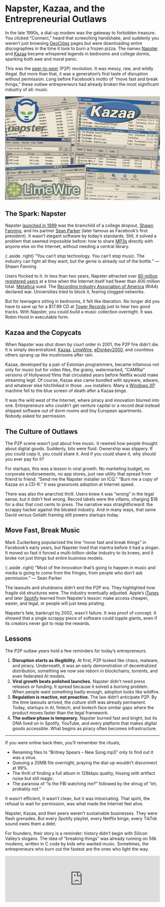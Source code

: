 # Napster, Kazaa, and the Entrepreneurial Outlaws

In the late 1990s, a dial-up modem was the gateway to forbidden treasure. You clicked “Connect,” heard that screeching handshake, and suddenly you weren’t just browsing [GeoCities](https://en.wikipedia.org/wiki/GeoCities) pages but were downloading entire discographies in the time it took to burn a frozen pizza. The names [Napster](https://en.wikipedia.org/wiki/Napster) and [Kazaa](https://en.wikipedia.org/wiki/Kazaa) became whispered legends in bedrooms and college dorms, sparking both awe and moral panic.  

This was the [peer-to-peer](https://en.wikipedia.org/wiki/Peer-to-peer) (P2P) revolution. It was messy, raw, and wildly illegal. But more than that, it was a generation’s first taste of disruption without permission. Long before Facebook’s motto of “move fast and break things,” these outlaw entrepreneurs had already broken the most significant industry of all: music.

<img class="large" src="/static/2025/internet-p2p-90s.webp" alt="Napster, Kazaa, and the Entrepreneurial Outlaws" loading="lazy">

## The Spark: Napster

Napster [launched in 1999](https://en.wikipedia.org/wiki/Napster) was the brainchild of a college dropout, [Shawn Fanning](https://en.wikipedia.org/wiki/Shawn_Fanning), and his partner [Sean Parker](https://en.wikipedia.org/wiki/Sean_Parker) (later famous as Facebook’s first president). It wasn’t elegant software by today’s standards. Still, it solved a problem that seemed impossible before: how to share [MP3s](https://en.wikipedia.org/wiki/MP3) directly with anyone else on the Internet, without needing a central library.

{:.aside .right}
“You can’t stop technology. You can’t stop music. The industry can fight all they want, but the genie is already out of the bottle.” — Shawn Fanning

Users flocked to it. In less than two years, Napster attracted over [80 million registered users](https://en.wikipedia.org/wiki/Napster#Growth) at a time when the Internet itself had fewer than 400 million total. [Metallica](https://en.wikipedia.org/wiki/Metallica) sued. The [Recording Industry Association of America](https://en.wikipedia.org/wiki/Recording_Industry_Association_of_America) (RIAA) declared war. Universities tried to block it, fearing clogged networks.  

But for teenagers sitting in bedrooms, it felt like liberation. No longer did you have to save up for a $17.99 CD at [Tower Records](https://en.wikipedia.org/wiki/Tower_Records) just to hear two good tracks. With Napster, you could build a music collection overnight. It was Robin Hood in executable form.

## Kazaa and the Copycats

When Napster was shut down by court order in 2001, the P2P fire didn’t die. It is simply decentralized. [Kazaa](https://en.wikipedia.org/wiki/Kazaa), [LimeWire](https://en.wikipedia.org/wiki/LimeWire), [eDonkey2000](https://en.wikipedia.org/wiki/EDonkey2000), and countless others sprang up like mushrooms after rain.  

Kazaa, developed by a pair of Estonian programmers, became infamous not only for music but for video files, the grainy, watermarked, “CAMRip” versions of Hollywood films that circulated years before Netflix would make streaming legit. Of course, Kazaa also came bundled with spyware, adware, and whatever else hitchhiked in those `.exe` installers. Many a [Windows XP](https://en.wikipedia.org/wiki/Windows_XP) machine fell to the blue screen of death after a Kazaa binge.  

It was the wild west of the Internet, where piracy and innovation blurred into one. Entrepreneurs who couldn’t get venture capital or a record deal instead shipped software out of dorm rooms and tiny European apartments. Nobody asked for permission.

## The Culture of Outlaws

The P2P scene wasn’t just about free music. It rewired how people thought about digital goods. Suddenly, bits were fluid. Ownership was slippery. If you could copy it, you could share it. And if you could share it, why should you ever pay for it?  

For startups, this was a lesson in viral growth. No marketing budget, no corporate endorsements, no app stores, just raw utility that spread from friend to friend. “Send me the Napster installer on ICQ.” “Burn me a copy of Kazaa on a CD-R.” It was grassroots adoption at Internet speed.  

There was also the anarchist thrill. Users knew it was “wrong” in the legal sense, but it didn’t feel wrong. Record labels were the villains, charging $18 for a disc that cost cents to press. The narrative was straightforward: the scrappy hacker against the bloated industry. And in many ways, that same David versus Goliath framing still powers startups today.

## Move Fast, Break Music

Mark Zuckerberg popularized the line “move fast and break things” in Facebook’s early years, but Napster lived that mantra before it had a slogan. It moved so fast it forced a multi-billion-dollar industry to its knees, and it broke not just things but entire business models.

{:.aside .right}
“Most of the innovation that’s going to happen in music and media is going to come from the fringes, from people who don’t ask permission.” — Sean Parker 

The lawsuits and shutdowns didn’t end the P2P era. They highlighted how fragile old structures were. The industry eventually adjusted. Apple’s [iTunes](https://en.wikipedia.org/wiki/ITunes) and later [Spotify](https://en.wikipedia.org/wiki/Spotify) learned from Napster’s lesson: make access cheaper, easier, and legal, or people will just keep pirating.  

Napster’s fate, bankrupt by 2002, wasn’t failure. It was proof of concept. It showed that a single scrappy piece of software could topple giants, even if its creators never got to reap the rewards.

## Lessons

The P2P outlaw years hold a few reminders for today’s entrepreneurs.

1. **Disruption starts as illegibility.** At first, P2P looked like chaos, malware, and piracy. Underneath, it was an early demonstration of decentralized distribution, something we now see reborn in blockchains, torrents, and even federated AI models.  
2. **Viral growth beats polished launches.** Napster didn’t need press releases or funding. It spread because it solved a burning problem. When people want something badly enough, adoption looks like wildfire.  
3. **Regulation is reactive, not proactive.** The law didn’t anticipate P2P. By the time lawsuits arrived, the culture shift was already permanent. Today, startups in AI, fintech, and biotech face similar gaps where the product moves faster than the legal framework.  
4. **The outlaw phase is temporary.** Napster burned fast and bright, but its DNA lived on in Spotify, YouTube, and every platform that makes digital goods accessible. What begins as piracy often becomes infrastructure. 

---

If you were online back then, you’ll remember the rituals;

- Renaming files to “Britney Spears – New Song.mp3” only to find out it was a virus.  
- Queuing a 20MB file overnight, praying the dial-up wouldn’t disconnect at 99%.
- The thrill of finding a full album in 128kbps quality, hissing with artifact noise but still magic.  
- The paranoia of “is the FBI watching me?” followed by the shrug of “eh, probably not.”  

It wasn’t efficient, it wasn’t clean, but it was intoxicating. That spirit, the refusal to wait for permission, was what made the Internet feel alive.

Napster, Kazaa, and their peers weren’t sustainable businesses. They were flash grenades. But every Spotify playlist, every Netflix binge, every TikTok sound owes them a debt.  

For founders, their story is a reminder: history didn’t begin with Silicon Valley’s slogans. The idea of “breaking things” was already running on 56k modems, written in C code by kids who wanted music. Sometimes, the entrepreneurs who burn out the fastest are the ones who light the way.

<iframe width="100%" height="auto" src="https://www.youtube.com/embed/fRJ-M6s1rlU?si=oPLW-KV-uokMCiQV" title="Dial-up Modem Handshake Sound Spectrogram" frameborder="0" allow="accelerometer; autoplay; clipboard-write; encrypted-media; gyroscope; picture-in-picture; web-share" referrerpolicy="strict-origin-when-cross-origin" allowfullscreen></iframe>